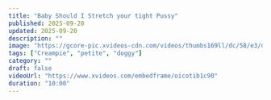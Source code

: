 ```yaml
---
title: "Baby Should I Stretch your tight Pussy"
published: 2025-09-20
updated: 2025-09-20
description: ""
image: "https://gcore-pic.xvideos-cdn.com/videos/thumbs169ll/dc/58/e3/dc58e30d8139d086926d6ba2cba5086f/dc58e30d8139d086926d6ba2cba5086f.30.jpg"
tags: ["Creampie", "petite", "doggy"]
category: ""
draft: false
videoUrl: "https://www.xvideos.com/embedframe/oicotib1c90"
duration: "10:00"
---
```


